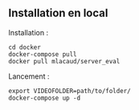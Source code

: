 ## Installation en local

Installation : 
```
cd docker
docker-compose pull
docker pull mlacaud/server_eval
```

Lancement : 
```
export VIDEOFOLDER=path/to/folder/
docker-compose up -d
```
